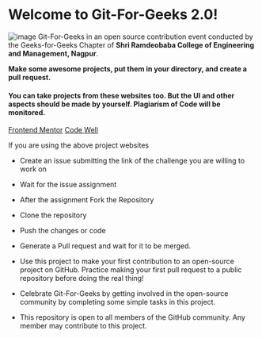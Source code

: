 # Welcome to Git-For-Geeks 2.0!

![image](https://user-images.githubusercontent.com/113467810/273968163-e20c6aac-6dc1-4be8-9709-d805b14b750f.png)
Git-For-Geeks in an open source contribution event conducted by the Geeks-for-Geeks Chapter of **Shri Ramdeobaba College of Engineering and Management, Nagpur**.

**Make some awesome projects, put them in your directory, and create a pull request.**

#### You can take projects from these websites too. But the UI and other aspects should be made by yourself. Plagiarism of Code will be monitored. 
[Frontend Mentor](https://www.frontendmentor.io/challenges)
[Code Well](https://www.codewell.cc/challenges)

If you are using the above project websites
- Create an issue submitting the link of the challenge you are willing to work on
- Wait for the issue assignment
- After the assignment Fork the Repository
- Clone the repository
- Push the changes or code
- Generate a Pull request and wait for it to be merged.

- Use this project to make your first contribution to an open-source project on GitHub. Practice making your first pull request to a public repository before doing the real thing!
- Celebrate Git-For-Geeks by getting involved in the open-source community by completing some simple tasks in this project.
- This repository is open to all members of the GitHub community. Any member may contribute to this project.
